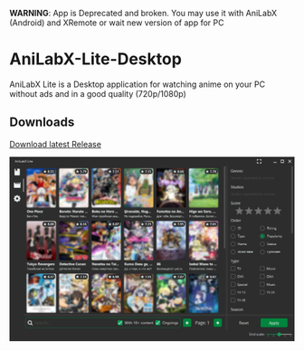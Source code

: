 **WARNING**: App is Deprecated and broken. You may use it with AniLabX (Android) and XRemote or wait new version of app for PC

# AniLabX-Lite-Desktop
AniLabX Lite is a Desktop application for watching anime on your PC without ads and in a good quality (720p/1080p)

## Downloads

[Download latest Release](https://github.com/CrazyXacker/AniLabX-Lite-Desktop/releases)

![Anime catalog in app](/images/catalog.png)
